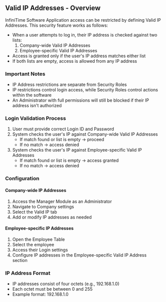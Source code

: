 ## Valid IP Addresses - Overview

InfiniTime Software Application access can be restricted by defining Valid IP Addresses. This security feature works as follows:

- When a user attempts to log in, their IP address is checked against two lists:
  1. Company-wide Valid IP Addresses
  2. Employee-specific Valid IP Addresses
- Access is granted only if the user's IP address matches either list
- If both lists are empty, access is allowed from any IP address

### Important Notes

- IP Address restrictions are separate from Security Roles
- IP restrictions control login access, while Security Roles control actions within the software
- An Administrator with full permissions will still be blocked if their IP address isn't authorized

### Login Validation Process

1. User must provide correct Login ID and Password
2. System checks the user's IP against Company-wide Valid IP Addresses
   - If match found or list is empty → proceed
   - If no match → access denied
3. System checks the user's IP against Employee-specific Valid IP Addresses
   - If match found or list is empty → access granted
   - If no match → access denied

### Configuration

#### Company-wide IP Addresses

1. Access the Manager Module as an Administrator
2. Navigate to Company settings
3. Select the Valid IP tab
4. Add or modify IP addresses as needed

#### Employee-specific IP Addresses

1. Open the Employee Table
2. Select the employee
3. Access their Login settings
4. Configure IP addresses in the Employee-specific Valid IP Address section

### IP Address Format

- IP addresses consist of four octets (e.g., 192.168.1.0)
- Each octet must be between 0 and 255
- Example format: 192.168.1.0
